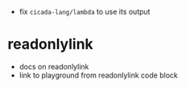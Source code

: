 - fix `cicada-lang/lambda` to use its output

# readonlylink

- docs on readonlylink
- link to playground from readonlylink code block
